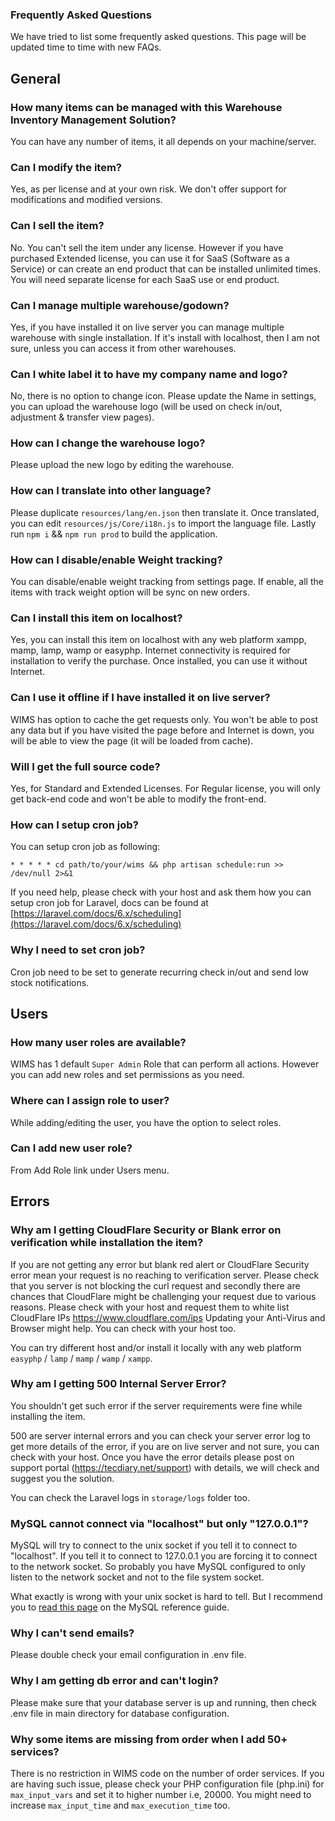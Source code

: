 ### Frequently Asked Questions

We have tried to list some frequently asked questions. This page will be updated time to time with new FAQs.

## General

### How many items can be managed with this Warehouse Inventory Management Solution?

You can have any number of items, it all depends on your machine/server.

### Can I modify the item?

Yes, as per license and at your own risk. We don't offer support for modifications and modified versions.

### Can I sell the item?

No. You can't sell the item under any license. However if you have purchased Extended license, you can use it for SaaS (Software as a Service) or can create an end product that can be installed unlimited times. You will need separate license for each SaaS use or end product.

### Can I manage multiple warehouse/godown?

Yes, if you have installed it on live server you can manage multiple warehouse with single installation. If it's install with localhost, then I am not sure, unless you can access it from other warehouses.

### Can I white label it to have my company name and logo?

No, there is no option to change icon. Please update the Name in settings, you can upload the warehouse logo (will be used on check in/out, adjustment & transfer view pages).

### How can I change the warehouse logo?

Please upload the new logo by editing the warehouse.

### How can I translate into other language?

Please duplicate `resources/lang/en.json` then translate it. Once translated, you can edit `resources/js/Core/i18n.js` to import the language file. Lastly run `npm i` && `npm run prod` to build the application.

### How can I disable/enable Weight tracking?

You can disable/enable weight tracking from settings page. If enable, all the items with track weight option will be sync on new orders.

### Can I install this item on localhost?

Yes, you can install this item on localhost with any web platform xampp, mamp, lamp, wamp or easyphp. Internet connectivity is required for installation to verify the purchase. Once installed, you can use it without Internet.

### Can I use it offline if I have installed it on live server?

WIMS has option to cache the get requests only. You won't be able to post any data but if you have visited the page before and Internet is down, you will be able to view the page (it will be loaded from cache).

### Will I get the full source code?

Yes, for Standard and Extended Licenses. For Regular license, you will only get back-end code and won't be able to modify the front-end.

### How can I setup cron job?

You can setup cron job as following:

```
* * * * * cd path/to/your/wims && php artisan schedule:run >> /dev/null 2>&1
```

If you need help, please check with your host and ask them how you can setup cron job for Laravel, docs can be found at [https://laravel.com/docs/6.x/scheduling](https://laravel.com/docs/6.x/scheduling)

### Why I need to set cron job?

Cron job need to be set to generate recurring check in/out and send low stock notifications.

## Users

### How many user roles are available?

WIMS has 1 default `Super Admin` Role that can perform all actions. However you can add new roles and set permissions as you need.

### Where can I assign role to user?

While adding/editing the user, you have the option to select roles.

### Can I add new user role?

From Add Role link under Users menu.

## Errors

### Why am I getting CloudFlare Security or Blank error on verification while installation the item?

If you are not getting any error but blank red alert or CloudFlare Security error mean your request is no reaching to verification server. Please check that you server is not blocking the curl request and secondly there are chances that CloudFlare might be challenging your request due to various reasons. Please check with your host and request them to white list CloudFlare IPs https://www.cloudflare.com/ips Updating your Anti-Virus and Browser might help. You can check with your host too.

You can try different host and/or install it locally with any web platform `easyphp` / `lamp` / `mamp` / `wamp` / `xampp`.

### Why am I getting 500 Internal Server Error?

You shouldn't get such error if the server requirements were fine while installing the item.

500 are server internal errors and you can check your server error log to get more details of the error, if you are on live server and not sure, you
can check with your host. Once you have the error details please post on support portal (https://tecdiary.net/support) with details, we will check and suggest you the solution.

You can check the Laravel logs in `storage/logs` folder too.

### MySQL cannot connect via "localhost" but only "127.0.0.1"?

MySQL will try to connect to the unix socket if you tell it to connect to "localhost". If you tell it to connect to 127.0.0.1 you are forcing it to connect to the network socket. So probably you have MySQL configured to only listen to the network socket and not to the file system socket.

What exactly is wrong with your unix socket is hard to tell. But I recommend you to [read this page](http://dev.mysql.com/doc/refman/5.5/en/can-not-connect-to-server.html) on the MySQL reference guide.

### Why I can't send emails?

Please double check your email configuration in .env file.

### Why I am getting db error and can't login?

Please make sure that your database server is up and running, then check .env file in main directory for database configuration.

### Why some items are missing from order when I add 50+ services?

There is no restriction in WIMS code on the number of order services. If you are having such issue, please check your PHP configuration file (php.ini) for `max_input_vars` and set it to higher number i.e, 20000. You might need to increase `max_input_time` and `max_execution_time` too.
